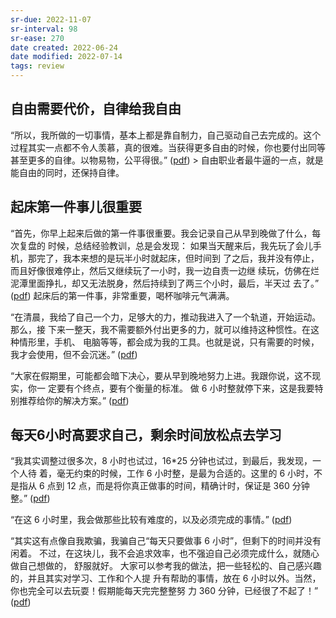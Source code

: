 ```yaml
---
sr-due: 2022-11-07
sr-interval: 98
sr-ease: 270
date created: 2022-06-24
date modified: 2022-07-14
tags: review
---
```


## 自由需要代价，自律给我自由

“所以，我所做的一切事情，基本上都是靠自制力，自己驱动自己去完成的。这个过程其实一点都不令人羡慕，真的很难。当获得更多自由的时候，你也要付出同等甚至更多的自律。以物易物，公平得很。” ([pdf](zotero://open-pdf/library/items/8BLUSI4R?page=2&annotation=EZ9L4ZNW)) \> 自由职业者最牛逼的一点，就是能自由的同时，还保持自律。

## 起床第一件事儿很重要

“首先，你早上起来后做的第一件事很重要。我会记录自己从早到晚做了什么，每次复盘的 时候，总结经验教训，总是会发现： 如果当天醒来后，我先玩了会儿手机，那完了，我本来想的是玩半小时就起床，但时间到 了之后，我并没有停止，而且好像很难停止，然后又继续玩了一小时，我一边自责一边继 续玩，仿佛在烂泥潭里面挣扎，却又无法脱身，然后持续到了两三个小时，最后，半天过 去了。” ([pdf](zotero://open-pdf/library/items/8BLUSI4R?page=2&annotation=BAP4WGK9)) 起床后的第一件事，非常重要，喝杯咖啡元气满满。

“在清晨，我给了自己一个力，足够大的力，推动我进入了一个轨道，开始运动。那么，接 下来一整天，我不需要额外付出更多的力，就可以维持这种惯性。在这种情形里，手机、 电脑等等，都会成为我的工具。也就是说，只有需要的时候，我才会使用，但不会沉迷。” ([pdf](zotero://open-pdf/library/items/8BLUSI4R?page=2&annotation=3TI3R4ET))

“大家在假期里，可能都会暗下决心，要从早到晚地努力上进。我跟你说，这不现实，你一 定要有个终点，要有个衡量的标准。 做 6 小时整就停下来，这是我要特别推荐给你的解决方案。” ([pdf](zotero://open-pdf/library/items/8BLUSI4R?page=3&annotation=VSDJWPB2))

## 每天6小时高要求自己，剩余时间放松点去学习

“我其实调整过很多次，8 小时也试过，16\*25 分钟也试过，到最后，我发现，一个人待 着，毫无约束的时候，工作 6 小时整，是最为合适的。这里的 6 小时，不是指从 6 点到 12 点，而是将你真正做事的时间，精确计时，保证是 360 分钟整。” ([pdf](zotero://open-pdf/library/items/8BLUSI4R?page=4&annotation=L2DJKIRV))

“在这 6 小时里，我会做那些比较有难度的，以及必须完成的事情。” ([pdf](zotero://open-pdf/library/items/8BLUSI4R?page=4&annotation=NJNQ9G2S))

“其实这有点像自我欺骗，我骗自己“每天只要做事 6 小时”，但剩下的时间并没有闲着。 不过，在这块儿，我不会追求效率，也不强迫自己必须完成什么，就随心做自己想做的， 舒服就好。 大家可以参考我的做法，把一些轻松的、自己感兴趣的，并且其实对学习、工作和个人提 升有帮助的事情，放在 6 小时以外。当然，你也完全可以去玩耍！假期能每天完完整整努 力 360 分钟，已经很了不起了！” ([pdf](zotero://open-pdf/library/items/8BLUSI4R?page=5&annotation=GDKEY26Q))
